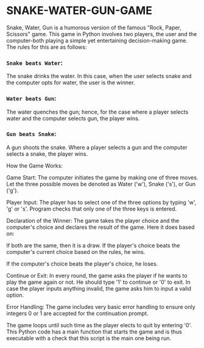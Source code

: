 # SNAKE-WATER-GUN-GAME

Snake, Water, Gun is a humorous version of the famous "Rock, Paper, Scissors" game. This game in Python involves two players, the user and the computer-both playing a simple yet entertaining decision-making game. The rules for this are as follows:

### `Snake beats Water`: 
The snake drinks the water. In this case, when the user selects snake and the computer opts for water, the user is the winner.

### `Water beats Gun`:
The water quenches the gun; hence, for the case where a player selects water and the computer selects gun, the player wins.

### `Gun beats Snake`:
A gun shoots the snake. Where a player selects a gun and the computer selects a snake, the player wins.

How the Game Works:

Game Start:
The computer initiates the game by making one of three moves. Let the three possible moves be denoted as Water ('w'), Snake ('s'), or Gun ('g').

Player Input: The player has to select one of the three options by typing 'w', 'g' or 's'. Program checks that only one of the three keys is entered.

Declaration of the Winner: The game takes the player choice and the computer's choice and declares the result of the game. Here it does based on:

If both are the same, then it is a draw.
If the player's choice beats the computer's current choice based on the rules, he wins.

If the computer's choice beats the player's choice, he loses.

Continue or Exit:
In every round, the game asks the player if he wants to play the game again or not. He should type '1' to continue or '0' to exit. In case the player inputs anything invalid, the game asks him to input a valid option.

Error Handling:
The game includes very basic error handling to ensure only integers 0 or 1 are accepted for the continuation prompt.

The game loops until such time as the player elects to quit by entering '0'. This Python code has a main function that starts the game and is thus executable with a check that this script is the main one being run.